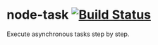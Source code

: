 # node-task [![Build Status](https://api.travis-ci.org/chemdemo/node-task.png)](http://travis-ci.org/chemdemo/node-task)

Execute asynchronous tasks step by step.
